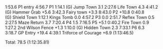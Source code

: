 1:53.6 P1 entry
4:56.7 P1 
1:14.1 (G) Jump Town 3.1
2:27.6 Life Town 4.3
4:41.2 (G) Hammer Grab +5.6
3:42.3 Fairy town +3.3
8:43.0 P2 +10.8
0:40.8 (G) Shield Town
1:12.1 Kings Tomb 0.0
4:57.2 P3 0.0
2:51.7 Reflex Town 0.5
2:27.5 Maze Return 3.7
7:20.4 P4 1.5
7:16.5 P5 +5.1
0:40.2 Fire Town 0.9
1:27.2 2nd Wilson Fence +1.3
1:10.0 (G) Hidden Town 2.3
7:33.1 P6 6.3
3:18.7 GP Entry +19.4
4:39.1 Triforce of Courage +6.9 (1:13:46.5)

Total: 78.5 (1:12:35.81)